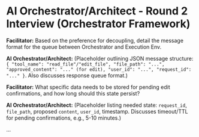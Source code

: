 # AI Orchestrator/Architect - Round 2 Interview (Orchestrator Framework)

**Facilitator:** Based on the preference for decoupling, detail the message format for the queue between Orchestrator and Execution Env.

**AI Orchestrator/Architect:** (Placeholder outlining JSON message structure: `{ "tool_name": "read_file"/"edit_file", "file_path": "...", "approved_content": "..." (for edit), "user_id": "...", "request_id": "..." }`. Also discusses response queue format.)

**Facilitator:** What specific data needs to be stored for pending edit confirmations, and how long should this state persist?

**AI Orchestrator/Architect:** (Placeholder listing needed state: `request_id`, `file_path`, proposed `content`, `user_id`, timestamp. Discusses timeout/TTL for pending confirmations, e.g., 5-10 minutes.)

... 